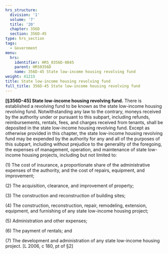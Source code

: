 ```yaml
---
hrs_structure:
  division: '1'
  volume: '7'
  title: '20'
  chapter: 356D
  section: 356D-45
type: hrs_section
tags:
  - Government
menu:
  hrs:
    identifier: HRS_0356D-0045
    parent: HRS0356D
    name: 356D-45 State low-income housing revolving fund
weight: 41215
title: State low-income housing revolving fund
full_title: 356D-45 State low-income housing revolving fund
---
```

**[§356D-45] State low-income housing revolving fund.** There is established a revolving fund to be known as the state low-income housing revolving fund. Notwithstanding any law to the contrary, moneys received by the authority under or pursuant to this subpart, including refunds, reimbursements, rentals, fees, and charges received from tenants, shall be deposited in the state low-income housing revolving fund. Except as otherwise provided in this chapter, the state low-income housing revolving fund may be expended by the authority for any and all of the purposes of this subpart, including without prejudice to the generality of the foregoing, the expenses of management, operation, and maintenance of state low-income housing projects, including but not limited to:

(1) The cost of insurance, a proportionate share of the administrative expenses of the authority, and the cost of repairs, equipment, and improvement;

(2) The acquisition, clearance, and improvement of property;

(3) The construction and reconstruction of building sites;

(4) The construction, reconstruction, repair, remodeling, extension, equipment, and furnishing of any state low-income housing project;

(5) Administration and other expenses;

(6) The payment of rentals; and

(7) The development and administration of any state low-income housing project. [L 2006, c 180, pt of §2]